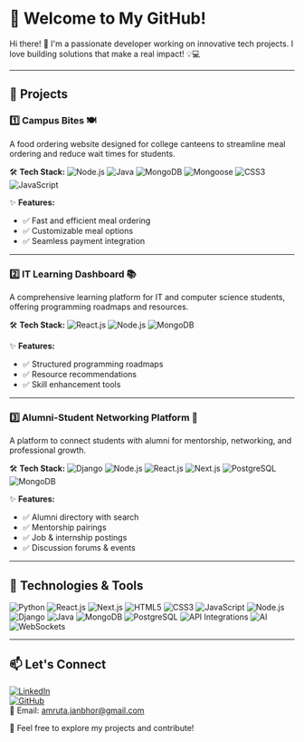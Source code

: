 # 🚀 Welcome to My GitHub!

Hi there! 👋 I'm a passionate developer working on innovative tech projects. I love building solutions that make a real impact! 💡💻

---

## 📌 Projects

### 1️⃣ Campus Bites 🍽️
A food ordering website designed for college canteens to streamline meal ordering and reduce wait times for students.

🛠 **Tech Stack:** ![Node.js](https://img.shields.io/badge/Node.js-339933?style=flat&logo=node.js&logoColor=white) ![Java](https://img.shields.io/badge/Java-ED8B00?style=flat&logo=java&logoColor=white) ![MongoDB](https://img.shields.io/badge/MongoDB-47A248?style=flat&logo=mongodb&logoColor=white) ![Mongoose](https://img.shields.io/badge/Mongoose-880000?style=flat&logoColor=white) ![CSS3](https://img.shields.io/badge/CSS3-1572B6?style=flat&logo=css3&logoColor=white) ![JavaScript](https://img.shields.io/badge/JavaScript-F7DF1E?style=flat&logo=javascript&logoColor=black)

✨ **Features:**
- ✅ Fast and efficient meal ordering
- ✅ Customizable meal options
- ✅ Seamless payment integration

---

### 2️⃣ IT Learning Dashboard 📚
A comprehensive learning platform for IT and computer science students, offering programming roadmaps and resources.

🛠 **Tech Stack:** ![React.js](https://img.shields.io/badge/React-61DAFB?style=flat&logo=react&logoColor=black) ![Node.js](https://img.shields.io/badge/Node.js-339933?style=flat&logo=node.js&logoColor=white) ![MongoDB](https://img.shields.io/badge/MongoDB-47A248?style=flat&logo=mongodb&logoColor=white)

✨ **Features:**
- ✅ Structured programming roadmaps
- ✅ Resource recommendations
- ✅ Skill enhancement tools

---

### 3️⃣ Alumni-Student Networking Platform 🔗
A platform to connect students with alumni for mentorship, networking, and professional growth.

🛠 **Tech Stack:** ![Django](https://img.shields.io/badge/Django-092E20?style=flat&logo=django&logoColor=white) ![Node.js](https://img.shields.io/badge/Node.js-339933?style=flat&logo=node.js&logoColor=white) ![React.js](https://img.shields.io/badge/React-61DAFB?style=flat&logo=react&logoColor=black) ![Next.js](https://img.shields.io/badge/Next.js-000000?style=flat&logo=next.js&logoColor=white) ![PostgreSQL](https://img.shields.io/badge/PostgreSQL-336791?style=flat&logo=postgresql&logoColor=white) ![MongoDB](https://img.shields.io/badge/MongoDB-47A248?style=flat&logo=mongodb&logoColor=white)

✨ **Features:**
- ✅ Alumni directory with search
- ✅ Mentorship pairings
- ✅ Job & internship postings
- ✅ Discussion forums & events

---

## 🔧 Technologies & Tools

![Python](https://img.shields.io/badge/Python-3776AB?style=flat&logo=python&logoColor=white) ![React.js](https://img.shields.io/badge/React-61DAFB?style=flat&logo=react&logoColor=black) ![Next.js](https://img.shields.io/badge/Next.js-000000?style=flat&logo=next.js&logoColor=white) ![HTML5](https://img.shields.io/badge/HTML5-E34F26?style=flat&logo=html5&logoColor=white) ![CSS3](https://img.shields.io/badge/CSS3-1572B6?style=flat&logo=css3&logoColor=white) ![JavaScript](https://img.shields.io/badge/JavaScript-F7DF1E?style=flat&logo=javascript&logoColor=black) ![Node.js](https://img.shields.io/badge/Node.js-339933?style=flat&logo=node.js&logoColor=white) ![Django](https://img.shields.io/badge/Django-092E20?style=flat&logo=django&logoColor=white) ![Java](https://img.shields.io/badge/Java-ED8B00?style=flat&logo=java&logoColor=white) ![MongoDB](https://img.shields.io/badge/MongoDB-47A248?style=flat&logo=mongodb&logoColor=white) ![PostgreSQL](https://img.shields.io/badge/PostgreSQL-336791?style=flat&logo=postgresql&logoColor=white) ![API Integrations](https://img.shields.io/badge/API-Integrations-blue) ![AI](https://img.shields.io/badge/AI-Driven-red) ![WebSockets](https://img.shields.io/badge/WebSockets-green)

---

## 📫 Let's Connect

[![LinkedIn](https://img.shields.io/badge/LinkedIn-0A66C2?style=flat&logo=linkedin&logoColor=white)](https://www.linkedin.com/in/amruta-janbhor-9414512b6)  
[![GitHub](https://img.shields.io/badge/GitHub-181717?style=flat&logo=github&logoColor=white)](https://github.com/AmrutaJanbhor)  
📧 Email: amruta.janbhor@gmail.com

🚀 Feel free to explore my projects and contribute!
